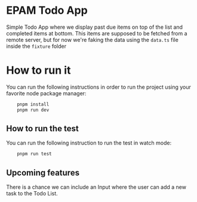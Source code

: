 # EPAM Todo App

Simple Todo App where we display past due items on top of the list and completed items at bottom. This items are supposed to be fetched from a remote server, but for now we're faking the data using the `data.ts` file inside the `fixture` folder 

# How to run it

You can run the following instructions in order to run the project using your favorite node package manager:

```bash
    pnpm install
    pnpm run dev
```

## How to run the test

You can run the following instruction to run the test in watch mode:

```bash
    pnpm run test
```

## Upcoming features

There is a chance we can include an Input where the user can add a new task to the Todo List.